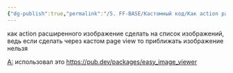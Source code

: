 ```yaml
---
{"dg-publish":true,"permalink":"/5. FF-BASE/Кастомный код/Как action расширенного изображение сделать на список изображений/","created":"2025-01-17T09:27:48.000-03:00","updated":"2025-01-17T09:29:04.805-03:00"}
---
```


как action расширенного изображение сделать на список изображений, ведь если сделать через кастом page view то приближать изображение нельзя

[A:](https://t.me/jrustick) использовал это https://pub.dev/packages/easy_image_viewer 